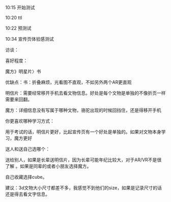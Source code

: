10:15 开始测试

10:20 ttl

10:22 预测试

10:34 宣传页体验感测试



访谈：

喜好程度：

魔方》明星片〉书



优缺点：书：折叠麻烦，光看图不直观，不如另外两个AR更直观

​				明信片：需要经常移开手机去看文物信息。好处是每个文物是单独的不像折页一样需要来回翻。

​				魔方：详细信息没有写属于哪种文物，骆驼出现的时候回挡住，还是得移开手机



你更喜欢哪种学习方式：

用于考试的话，明信片更好，比起宣传页有一个好处是单独的。如果对文物本身学习，魔方更好



送人和送自己选哪个：

送给别人，如果是长辈送明信片，因为长辈可能年纪比较大，对于AR/VR不是很了解 。如果是同辈的或者小朋友选择魔方。

自己收藏选择cube。



建议：3d文物大小尺寸都差不多，我感觉不到他们的size，如果是记录尺寸的话还是得去看文字信息。
